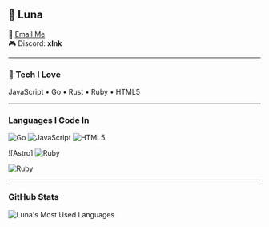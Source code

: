 ## 🌸 Luna

💌 [Email Me](mailto:hex@corefn.xyz)  
🎮 Discord: **xlnk**

---

### 🚀 Tech I Love

JavaScript • Go • Rust • Ruby • HTML5

---

###  Languages I Code In

![Go](https://img.shields.io/badge/Go-grey?style=for-the-badge&logo=Go)
![JavaScript](https://img.shields.io/badge/JavaScript-%23323330.svg?style=for-the-badge&logo=javascript&logoColor=%23F7DF1E)
![HTML5](https://img.shields.io/badge/HTML5-%23E34F26.svg?style=for-the-badge&logo=html5&logoColor=white)

![Astro]
![Ruby](https://img.shields.io/badge/Astro-grey?style=for-the-badge&logo=Astro)

![Ruby](https://img.shields.io/badge/Ruby-grey?style=for-the-badge&logo=ruby)

---

###  GitHub Stats

![Luna's Most Used Languages](https://github-readme-stats.vercel.app/api/top-langs/?username=hexlunapng&layout=compact&theme=highcontrast&hide_border=true)

